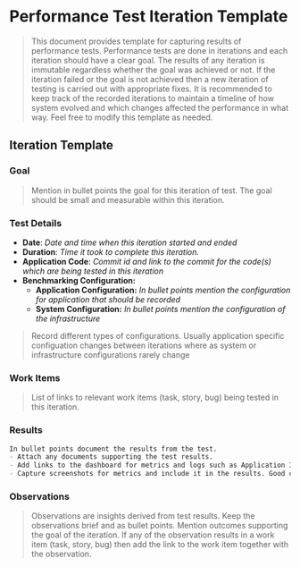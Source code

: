 # Performance Test Iteration Template

> This document provides template for capturing results of performance tests. Performance tests are done in iterations and each iteration should have a clear goal. The results of any iteration is immutable regardless whether the goal was achieved or not. If the iteration failed or the goal is not achieved then a new iteration of testing is carried out with appropriate fixes. It is recommended to keep track of the recorded iterations to maintain a timeline of how system evolved and which changes affected the performance in what way. Feel free to modify this template as needed.

## Iteration Template

### Goal

> Mention in bullet points the goal for this iteration of test. The goal should be small and measurable within this iteration.

### Test Details

- **Date**: *Date and time when this iteration started and ended*
- **Duration**: *Time it took to complete this iteration.*
- **Application Code**: *Commit id and link to the commit for the code(s) which are being tested in this iteration*
- **Benchmarking Configuration:**
  - **Application Configuration:** *In bullet points mention the configuration for application that should be recorded*
  - **System Configuration:** *In bullet points mention the configuration of the infrastructure*

> Record different types of configurations. Usually application specific configuation changes between iterations where as system or infrastructure configurations rarely change

### Work Items

> List of links to relevant work items (task, story, bug) being tested in this iteration.

### Results

```md
In bullet points document the results from the test.  
- Attach any documents supporting the test results.
- Add links to the dashboard for metrics and logs such as Application Insights.
- Capture screenshots for metrics and include it in the results. Good candidate for this is CPU/Memory/Disk usage.
```

### Observations

> Observations are insights derived from test results. Keep the observations brief and as bullet points. Mention outcomes supporting the goal of the iteration. If any of the observation results in a work item (task, story, bug) then add the link to the work item together with the observation.  
